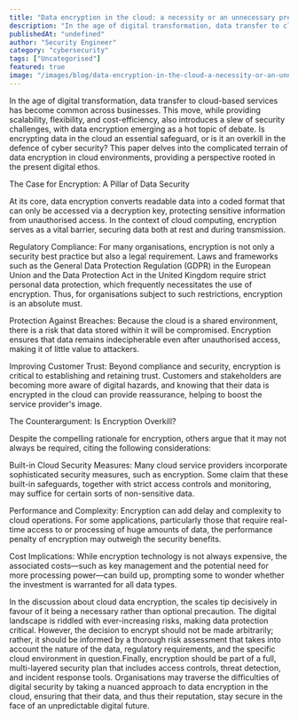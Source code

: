 ```yaml
---
title: "Data encryption in the cloud: a necessity or an unnecessary precaution?"
description: "In the age of digital transformation, data transfer to cloud-based services has become common across businesses. This move, while providing scalability, flexibi..."
publishedAt: "undefined"
author: "Security Engineer"
category: "cybersecurity"
tags: ["Uncategorised"]
featured: true
image: "/images/blog/data-encryption-in-the-cloud-a-necessity-or-an-unnecessary-precaution-featured.jpg"
---
```


In the age of digital transformation, data transfer to cloud-based services has become common across businesses. This move, while providing scalability, flexibility, and cost-efficiency, also introduces a slew of security challenges, with data encryption emerging as a hot topic of debate. Is encrypting data in the cloud an essential safeguard, or is it an overkill in the defence of cyber security? This paper delves into the complicated terrain of data encryption in cloud environments, providing a perspective rooted in the present digital ethos.

The Case for Encryption: A Pillar of Data Security

At its core, data encryption converts readable data into a coded format that can only be accessed via a decryption key, protecting sensitive information from unauthorised access. In the context of cloud computing, encryption serves as a vital barrier, securing data both at rest and during transmission.

Regulatory Compliance: For many organisations, encryption is not only a security best practice but also a legal requirement. Laws and frameworks such as the General Data Protection Regulation (GDPR) in the European Union and the Data Protection Act in the United Kingdom require strict personal data protection, which frequently necessitates the use of encryption. Thus, for organisations subject to such restrictions, encryption is an absolute must.

Protection Against Breaches: Because the cloud is a shared environment, there is a risk that data stored within it will be compromised. Encryption ensures that data remains indecipherable even after unauthorised access, making it of little value to attackers.

Improving Customer Trust: Beyond compliance and security, encryption is critical to establishing and retaining trust. Customers and stakeholders are becoming more aware of digital hazards, and knowing that their data is encrypted in the cloud can provide reassurance, helping to boost the service provider's image.

The Counterargument: Is Encryption Overkill?

Despite the compelling rationale for encryption, others argue that it may not always be required, citing the following considerations:

Built-in Cloud Security Measures: Many cloud service providers incorporate sophisticated security measures, such as encryption. Some claim that these built-in safeguards, together with strict access controls and monitoring, may suffice for certain sorts of non-sensitive data.

Performance and Complexity: Encryption can add delay and complexity to cloud operations. For some applications, particularly those that require real-time access to or processing of huge amounts of data, the performance penalty of encryption may outweigh the security benefits.

Cost Implications: While encryption technology is not always expensive, the associated costs—such as key management and the potential need for more processing power—can build up, prompting some to wonder whether the investment is warranted for all data types.

In the discussion about cloud data encryption, the scales tip decisively in favour of it being a necessary rather than optional precaution. The digital landscape is riddled with ever-increasing risks, making data protection critical. However, the decision to encrypt should not be made arbitrarily; rather, it should be informed by a thorough risk assessment that takes into account the nature of the data, regulatory requirements, and the specific cloud environment in question.Finally, encryption should be part of a full, multi-layered security plan that includes access controls, threat detection, and incident response tools. Organisations may traverse the difficulties of digital security by taking a nuanced approach to data encryption in the cloud, ensuring that their data, and thus their reputation, stay secure in the face of an unpredictable digital future.
